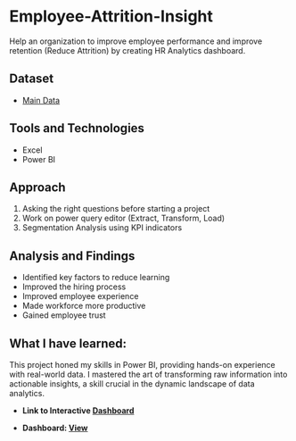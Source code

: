 # Employee-Attrition-Insight
Help an organization to improve employee performance and improve retention (Reduce Attrition) by creating HR Analytics dashboard.
## Dataset
-	<a href="https://github.com/Pravin12131/Employee-Attrition-Insight/blob/main/HR_Analytics.xlsx">Main Data</a>
## Tools and Technologies
-	Excel
-	Power BI
## Approach
1.	Asking the right questions before starting a project
2.	Work on power query editor (Extract, Transform, Load)
3.	Segmentation Analysis using KPI indicators
## Analysis and Findings
-	Identified key factors to reduce learning
-	Improved the hiring process
-	Improved employee experience 
-	Made workforce more productive
-	Gained employee trust

## What I have learned:
This project honed my skills in Power BI, providing hands-on experience with real-world data. I mastered the art of transforming raw information into actionable insights, a skill crucial in the dynamic landscape of data analytics.


-	**Link to Interactive <a href="https://github.com/Pravin12131/Employee-Attrition-Insight/blob/main/HR%20Analytics%20Dashboard.pbix">Dashboard</a>**

-	**Dashboard: <a href="https://github.com/Pravin12131/Employee-Attrition-Insight/blob/main/HR%20Analytics%20Dashboard.pdf">View</a>**
